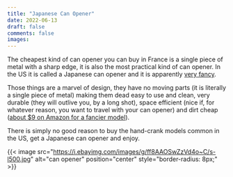 ```yaml
---
title: "Japanese Can Opener"
date: 2022-06-13
draft: false
comments: false
images:
---
```


The cheapest kind of can opener you can buy in France is a single piece of metal with a sharp edge, it is also the most practical kind of can opener.
In the US it is called a Japanese can opener and it is apparently [very fancy](https://www.epicurious.com/shopping/this-japanese-can-opener-is-my-favorite-cutting-edge-kitchen-tool-article).

Those things are a marvel of design, they have no moving parts (it is literally a single piece of metal) making them dead easy to use and clean, very durable (they will outlive you, by a long shot), space efficient (nice if, for whatever reason, you want to travel with your can opener) and dirt cheap ([about $9 on Amazon for a fancier model](https://www.amazon.com/Japanese-Can-Opener-Ganji-Kankiri/dp/B001TV6A7G)).

There is simply no good reason to buy the hand-crank models common in the US, get a Japanese can opener and enjoy.

{{< image src="https://i.ebayimg.com/images/g/ff8AAOSwZzVd4o~C/s-l500.jpg" alt="can opener" position="center" style="border-radius: 8px;" >}}